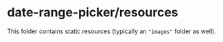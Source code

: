 # date-range-picker/resources

This folder contains static resources (typically an `"images"` folder as well).
